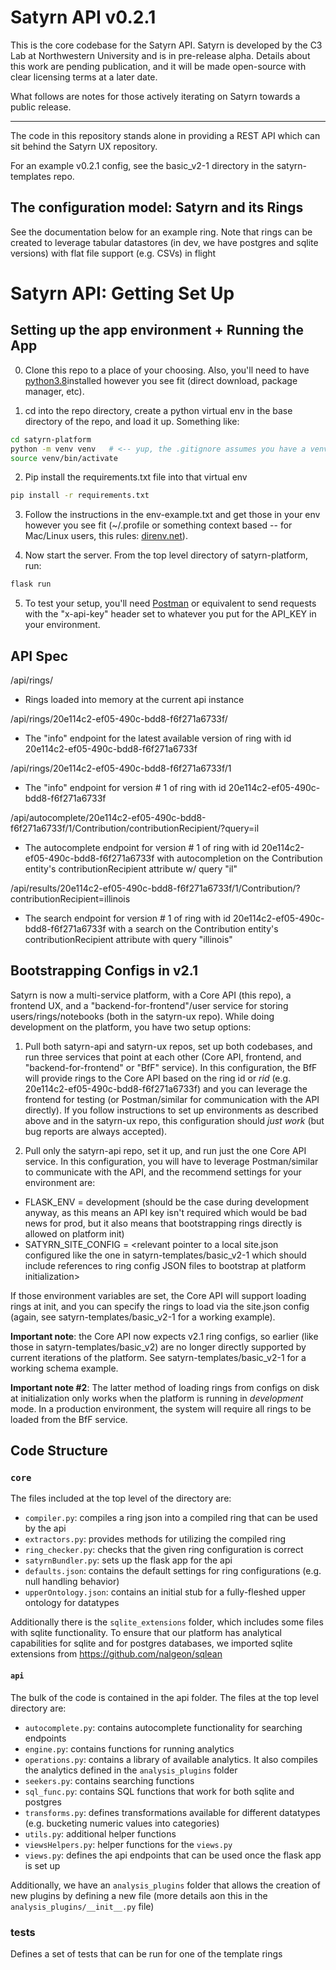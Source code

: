 # Satyrn API v0.2.1

This is the core codebase for the Satyrn API. Satyrn is developed by the C3 Lab at Northwestern University and is in pre-release alpha. Details about this work are pending publication, and it will be made open-source with clear licensing terms at a later date.

What follows are notes for those actively iterating on Satyrn towards a public release.

-----------

The code in this repository stands alone in providing a REST API which can sit behind the Satyrn UX repository.

For an example v0.2.1 config, see the basic_v2-1 directory in the satyrn-templates repo.

## The configuration model: Satyrn and its Rings
See the documentation below for an example ring. Note that rings can be created to leverage tabular datastores (in dev, we have postgres and sqlite versions) with flat file support (e.g. CSVs) in flight

# Satyrn API: Getting Set Up
## Setting up the app environment + Running the App
0. Clone this repo to a place of your choosing. Also, you'll need to have [python3.8](https://www.python.org/downloads/)installed however you see fit (direct download, package manager, etc).

1. cd into the repo directory, create a python virtual env in the base directory of the repo, and load it up. Something like:

```bash
cd satyrn-platform
python -m venv venv   # <-- yup, the .gitignore assumes you have a venv dir named venv
source venv/bin/activate
```

2. Pip install the requirements.txt file into that virtual env

```bash
pip install -r requirements.txt
```

3. Follow the instructions in the env-example.txt and get those in your env however you see fit (~/.profile or something context based -- for Mac/Linux users, this rules: [direnv.net](https://direnv.net)).

4. Now start the server. From the top level directory of satyrn-platform, run:

```bash
flask run
```

5. To test your setup, you'll need [Postman](https://www.postman.com/downloads/) or equivalent to send requests with the "x-api-key" header set to whatever you put for the API_KEY in your environment.

## API Spec

/api/rings/
 - Rings loaded into memory at the current api instance

/api/rings/20e114c2-ef05-490c-bdd8-f6f271a6733f/
  - The "info" endpoint for the latest available version of ring with id 20e114c2-ef05-490c-bdd8-f6f271a6733f

/api/rings/20e114c2-ef05-490c-bdd8-f6f271a6733f/1
- The "info" endpoint for version # 1 of ring with id 20e114c2-ef05-490c-bdd8-f6f271a6733f

/api/autocomplete/20e114c2-ef05-490c-bdd8-f6f271a6733f/1/Contribution/contributionRecipient/?query=il
 - The autocomplete endpoint for version # 1 of ring with id 20e114c2-ef05-490c-bdd8-f6f271a6733f with autocompletion on the Contribution entity's contributionRecipient attribute w/ query "il"

/api/results/20e114c2-ef05-490c-bdd8-f6f271a6733f/1/Contribution/?contributionRecipient=illinois
  - The search endpoint for version # 1 of ring with id 20e114c2-ef05-490c-bdd8-f6f271a6733f with a search on the Contribution entity's contributionRecipient attribute with query "illinois"

## Bootstrapping Configs in v2.1

Satyrn is now a multi-service platform, with a Core API (this repo), a frontend UX, and a "backend-for-frontend"/user service for storing users/rings/notebooks (both in the satyrn-ux repo). While doing development on the platform, you have two setup options:

1. Pull both satyrn-api and satyrn-ux repos, set up both codebases, and run three services that point at each other (Core API, frontend, and "backend-for-frontend" or "BfF" service). In this configuration, the BfF will provide rings to the Core API based on the ring id or _rid_ (e.g. 20e114c2-ef05-490c-bdd8-f6f271a6733f) and you can leverage the frontend for testing (or Postman/similar for communication with the API directly). If you follow instructions to set up environments as described above and in the satyrn-ux repo, this configuration should *just work* (but bug reports are always accepted).

2. Pull only the satyrn-api repo, set it up, and run just the one Core API service. In this configuration, you will have to leverage Postman/similar to communicate with the API, and the recommend settings for your environment are:

 - FLASK_ENV = development (should be the case during development anyway, as this means an API key isn't required which would be bad news for prod, but it also means that bootstrapping rings directly is allowed on platform init)
 - SATYRN_SITE_CONFIG = <relevant pointer to a local site.json configured like the one in satyrn-templates/basic_v2-1 which should include references to ring config JSON files to bootstrap at platform initialization>

 If those environment variables are set, the Core API will support loading rings at init, and you can specify the rings to load via the site.json config (again, see satyrn-templates/basic_v2-1 for a working example).

__Important note__: the Core API now expects v2.1 ring configs, so earlier (like those in satyrn-templates/basic_v2) are no longer directly supported by current iterations of the platform. See satyrn-templates/basic_v2-1 for a working schema example.

__Important note #2__: The latter method of loading rings from configs on disk at initialization only works when the platform is running in _development_ mode. In a production environment, the system will require all rings to be loaded from the BfF service.


## Code Structure

### `core`

The files included at the top level of the directory are:

- `compiler.py`: compiles a ring json into a compiled ring that can be used by the api
- `extractors.py`: provides methods for utilizing the compiled ring
- `ring_checker.py`: checks that the given ring configuration is correct
- `satyrnBundler.py`: sets up the flask app for the api
- `defaults.json`: contains the default settings for ring configurations (e.g. null handling behavior)
- `upperOntology.json`: contains an initial stub for a fully-fleshed upper ontology for datatypes

Additionally there is the `sqlite_extensions` folder, which includes some files with sqlite functionality. To ensure that our platform has analytical capabilities for sqlite and for postgres databases, we imported sqlite extensions from https://github.com/nalgeon/sqlean

#### `api`

The bulk of the code is contained in the api folder. The files at the top level directory are:

- `autocomplete.py`: contains autocomplete functionality for searching endpoints
- `engine.py`: contains functions for running analytics
- `operations.py`: contains a library of available analytics. It also compiles the analytics defined in the `analysis_plugins` folder
- `seekers.py`: contains searching functions
- `sql_func.py`: contains SQL functions that work for both sqlite and postgres
- `transforms.py`: defines transformations available for different datatypes (e.g. bucketing numeric values into categories)
- `utils.py`: additional helper functions
- `viewsHelpers.py`: helper functions for the `views.py`
- `views.py`: defines the api endpoints that can be used once the flask app is set up

Additionally, we have an `analysis_plugins` folder that allows the creation of new plugins by defining a new file (more details aon this in the `analysis_plugins/__init__.py` file)

### tests

Defines a set of tests that can be run for one of the template rings
